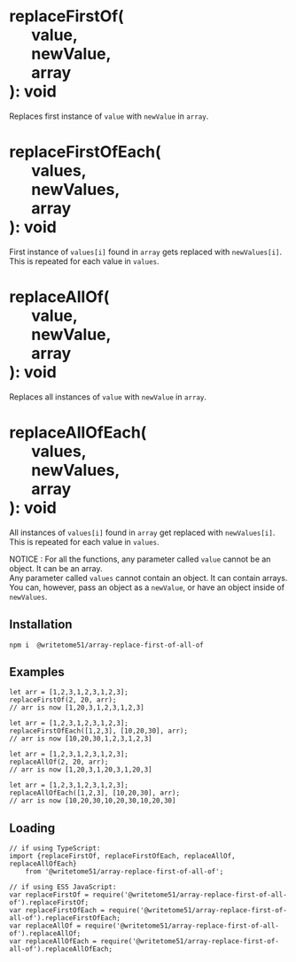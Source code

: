 # replaceFirstOf(<br>&nbsp;&nbsp;&nbsp;&nbsp;&nbsp;&nbsp;value,<br>&nbsp;&nbsp;&nbsp;&nbsp;&nbsp;&nbsp;newValue,<br>&nbsp;&nbsp;&nbsp;&nbsp;&nbsp;&nbsp;array<br>): void

Replaces first instance of `value` with `newValue` in `array`.
  
# replaceFirstOfEach(<br>&nbsp;&nbsp;&nbsp;&nbsp;&nbsp;&nbsp;values,<br>&nbsp;&nbsp;&nbsp;&nbsp;&nbsp;&nbsp;newValues,<br>&nbsp;&nbsp;&nbsp;&nbsp;&nbsp;&nbsp;array<br>): void

First instance of `values[i]` found in `array` gets replaced with `newValues[i]`.  
This is repeated for each value in `values`.

# replaceAllOf(<br>&nbsp;&nbsp;&nbsp;&nbsp;&nbsp;&nbsp;value,<br>&nbsp;&nbsp;&nbsp;&nbsp;&nbsp;&nbsp;newValue,<br>&nbsp;&nbsp;&nbsp;&nbsp;&nbsp;&nbsp;array<br>): void

Replaces all instances of `value` with `newValue` in `array`.

# replaceAllOfEach(<br>&nbsp;&nbsp;&nbsp;&nbsp;&nbsp;&nbsp;values,<br>&nbsp;&nbsp;&nbsp;&nbsp;&nbsp;&nbsp;newValues,<br>&nbsp;&nbsp;&nbsp;&nbsp;&nbsp;&nbsp;array<br>): void

All instances of `values[i]` found in `array` get replaced with `newValues[i]`.   
This is repeated for each value in `values`.

NOTICE :  For all the functions, any parameter called `value` cannot be an  
object.  It can be an array.  
Any parameter called `values` cannot contain an object.  It can contain arrays.  
You can, however, pass an object as a `newValue`, or have an object inside of  
`newValues`.

## Installation
`npm i  @writetome51/array-replace-first-of-all-of`


## Examples
```
let arr = [1,2,3,1,2,3,1,2,3];  
replaceFirstOf(2, 20, arr);  
// arr is now [1,20,3,1,2,3,1,2,3]

let arr = [1,2,3,1,2,3,1,2,3];  
replaceFirstOfEach([1,2,3], [10,20,30], arr);  
// arr is now [10,20,30,1,2,3,1,2,3]

let arr = [1,2,3,1,2,3,1,2,3];  
replaceAllOf(2, 20, arr);  
// arr is now [1,20,3,1,20,3,1,20,3]

let arr = [1,2,3,1,2,3,1,2,3];  
replaceAllOfEach([1,2,3], [10,20,30], arr);  
// arr is now [10,20,30,10,20,30,10,20,30]
```

## Loading
```
// if using TypeScript:
import {replaceFirstOf, replaceFirstOfEach, replaceAllOf, replaceAllOfEach}   
	from '@writetome51/array-replace-first-of-all-of';

// if using ES5 JavaScript:
var replaceFirstOf = require('@writetome51/array-replace-first-of-all-of').replaceFirstOf;
var replaceFirstOfEach = require('@writetome51/array-replace-first-of-all-of').replaceFirstOfEach;
var replaceAllOf = require('@writetome51/array-replace-first-of-all-of').replaceAllOf;
var replaceAllOfEach = require('@writetome51/array-replace-first-of-all-of').replaceAllOfEach;
```
